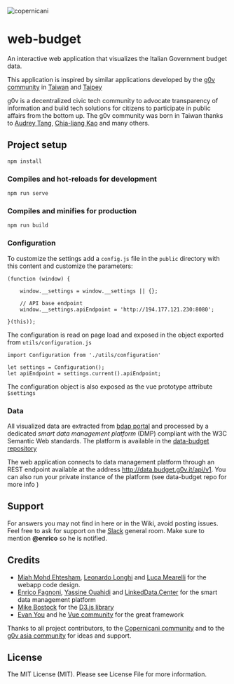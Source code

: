 ![copernicani](https://copernicani.it/wp-content/uploads/cropped-logo_orizzontale_trasparente-1-e1525161268864.png)

# web-budget

An interactive web application that visualizes the Italian Government budget data.

This application is inspired by similar applications developed by the [g0v community](http://gov.asia/) in [Taiwan](https://github.com/g0v/twbudget) and [Taipey](https://github.com/tony1223/tw-budget-platform)

g0v is a decentralized civic tech community to advocate transparency of information and build tech solutions 
for citizens to participate in public affairs from the bottom up. The g0v community was born in Taiwan thanks to [Audrey Tang](https://de.wikipedia.org/wiki/Audrey_Tang), [Chia-liang Kao](https://github.com/clkao) and many others.


## Project setup
```
npm install
```

### Compiles and hot-reloads for development
```
npm run serve
```

### Compiles and minifies for production
```
npm run build
```

### Configuration

To customize the settings add a `config.js` file in the `public` directory 
with this content and customize the parameters:

```
(function (window) {

    window.__settings = window.__settings || {};

    // API base endpoint
    window.__settings.apiEndpoint = 'http://194.177.121.230:8080';

}(this));
```

The configuration is read on page load and exposed in the object exported from `utils/configuration.js`

```
import Configuration from './utils/configuration'

let settings = Configuration();
let apiEndpoint = settings.current().apiEndpoint;
```

The configuration object is also exposed as the vue prototype attribute `$settings`

### Data

All visualized data are extracted from [bdap portal](https://bdap-opendata.mef.gov.it/tema/bilancio-finanziario-dello-stato-0) and processed by a dedicated *smart data management platform* (DMP) compliant with the W3C Semantic Web standards. The platform is available in the [data-budget repository](https://git.copernicani.it/g0v/data-budget)

The web application connects to data management platform through an REST endpoint available at the address http://data.budget.g0v.it/api/v1. You can also run your private instance of the platform (see data-budget repo for more info )


## Support

For answers you may not find in here or in the Wiki, avoid posting issues. Feel free to ask for support on the [Slack](https://linkeddatacenter.slack.com/) general room. Make sure to mention **@enrico** so he is notified.

## Credits

- [Miah Mohd Ehtesham](https://github.com/miahmohd), [Leonardo Longhi](https://github.com/LeonardoLonghi) and [Luca Mearelli](https://github.com/luca) for the webapp code design.
- [Enrico Fagnoni](https://github.com/ecow), [Yassine Ouahidi](https://github.com/YassineOuahidi) and [LinkedData.Center](http://linkeddata.center) for the smart data management platform 
- [Mike Bostock](https://bost.ocks.org/mike/) for the [D3.js library](https://d3js.org/)
- [Evan You](http://evanyou.me/) and he [Vue community](https://vuejs.org) for the great framework

Thanks to all project contributors, to the [Copernicani community](https://copernicani.it/) and to the [g0v asia community](http://g0v.asia) for ideas and support.

## License

The MIT License (MIT). Please see License File for more information.


